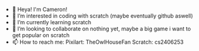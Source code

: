 - 👋 Heya! I'm Cameron!
- 👀 I’m interested in coding with scratch (maybe eventually github aswell)
- 🌱 I’m currently learning scratch
- 💞️ I’m looking to collaborate on nothing yet, maybe a big game i want to get popular on scratch
- 📫 How to reach me: Pixilart: TheOwlHouseFan Scratch: cs2406253

<!---
CameronLikesCoding/CameronLikesCoding is a ✨ special ✨ repository because its `README.md` (this file) appears on your GitHub profile.
You can click the Preview link to take a look at your changes.
--->
